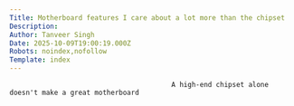 ```yaml
---
Title: Motherboard features I care about a lot more than the chipset
Description: 
Author: Tanveer Singh
Date: 2025-10-09T19:00:19.000Z
Robots: noindex,nofollow
Template: index
---
```


                                            A high-end chipset alone doesn't make a great motherboard
                                        
